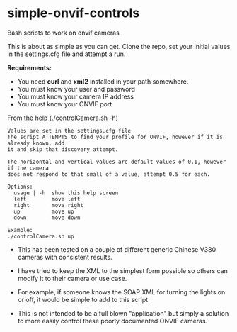 # simple-onvif-controls
Bash scripts to work on onvif cameras

This is about as simple as you can get.
Clone the repo, set your initial values in the settings.cfg
file and attempt a run.

**Requirements:**
- You need **curl** and **xml2** installed in your path somewhere.
- You must know your user and password
- You must know your camera IP address
- You must know your ONVIF port

  
From the help (./controlCamera.sh -h)
```
Values are set in the settings.cfg file
The script ATTEMPTS to find your profile for ONVIF, however if it is already known, add
it and skip that discovery attempt.

The horizontal and vertical values are default values of 0.1, however if the camera
does not respond to that small of a value, attempt 0.5 for each.

Options:
  usage | -h  show this help screen
  left        move left
  right       move right
  up          move up
  down        move down

Example:
./controlCamera.sh up
```

- This has been tested on a couple of different generic Chinese V380 cameras with consistent
results.
- I have tried to keep the XML to the simplest form possible so others can modify
it to their camera or use case.

- For example, if someone knows the SOAP XML for turning the lights on or off, it would be simple
to add to this script.  
- This is not intended to be a full blown "application" but simply
a solution to more easily control these poorly documented ONVIF cameras.

